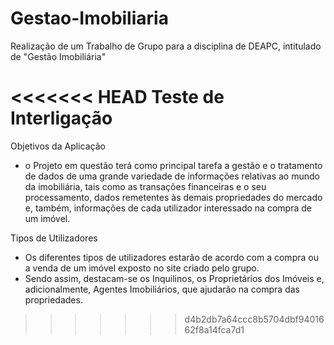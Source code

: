 # Gestao-Imobiliaria
Realização de um Trabalho de Grupo para a disciplina de DEAPC, intitulado de "Gestão Imobiliária"

<<<<<<< HEAD
Teste de Interligação   
=======
Objetivos da Aplicação
- o Projeto em questão terá como principal tarefa a gestão e o tratamento de dados de uma grande variedade de informações relativas ao mundo da imobiliária, tais como as transações financeiras e o seu processamento, dados remetentes às demais propriedades do mercado e, também, informações de cada utilizador interessado na compra de um imóvel.


Tipos de Utilizadores
- Os diferentes tipos de utilizadores estarão de acordo com a compra ou a venda de um imóvel exposto no site criado pelo grupo.
- Sendo assim, destacam-se os Inquilinos, os Proprietários dos Imóveis e, adicionalmente, Agentes Imobiliários, que ajudarão na compra das propriedades.
>>>>>>> d4b2db7a64ccc8b5704dbf9401662f8a14fca7d1
